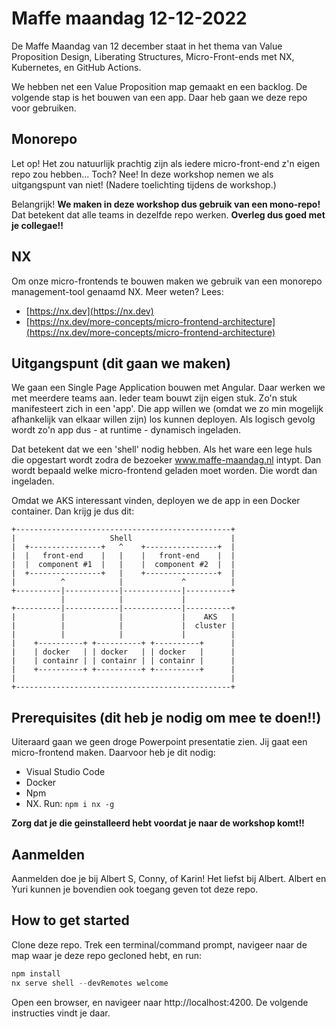 # Maffe maandag 12-12-2022

De Maffe Maandag van 12 december staat in het thema van Value Proposition Design, Liberating Structures, Micro-Front-ends met NX, Kubernetes, en GitHub Actions.

We hebben net een Value Proposition map gemaakt en een backlog. De volgende stap is het bouwen van een app. Daar heb gaan we deze repo voor gebruiken.

## Monorepo
Let op! Het zou natuurlijk prachtig zijn als iedere micro-front-end z'n eigen repo zou hebben... Toch? Nee! In deze workshop nemen we als uitgangspunt van niet! (Nadere toelichting tijdens de workshop.) 

Belangrijk!
__We maken in deze workshop dus gebruik van een mono-repo!__ Dat betekent dat alle teams in dezelfde repo werken. __Overleg dus goed met je collegae!!__

## NX
Om onze micro-frontends te bouwen maken we gebruik van een monorepo management-tool genaamd NX. Meer weten? Lees:

- [https://nx.dev](https://nx.dev)
- [https://nx.dev/more-concepts/micro-frontend-architecture](https://nx.dev/more-concepts/micro-frontend-architecture)

## Uitgangspunt (dit gaan we maken)

We gaan een Single Page Application bouwen met Angular. Daar werken we met meerdere teams aan. Ieder team bouwt zijn eigen stuk. Zo'n stuk manifesteert zich in een 'app'. Die app willen we (omdat we zo min mogelijk afhankelijk van elkaar willen zijn) los kunnen deployen. Als logisch gevolg wordt zo'n app dus - at runtime - dynamisch ingeladen. 

Dat betekent dat we een 'shell' nodig hebben. Als het ware een lege huls die opgestart wordt zodra de bezoeker www.maffe-maandag.nl intypt. Dan wordt bepaald welke micro-frontend geladen moet worden. Die wordt dan ingeladen.

Omdat we AKS interessant vinden, deployen we de app in een Docker container. Dan krijg je dus dit:


```
+------------------------------------------------+
|                     Shell                      |
|  +----------------+   ^    +----------------+  |
|  |   front-end    |   |    |   front-end    |  |
|  |  component #1  |   |    |  component #2  |  |
|  +----------------+   |    +----------------+  |
|          ^            |             ^          |
+----------|------------|-------------|----------+
           |            |             |
+----------|------------|-------------|----------+
|          |            |             |    AKS   |
|          |            |             |  cluster |
|          |            |             |          |
|    +----------+ +----------+ +----------+      |
|    | docker   | | docker   | | docker   |      |
|    | containr | | containr | | containr |      |
|    +----------+ +----------+ +----------+      |
|                                                |
+------------------------------------------------+
```

## Prerequisites (dit heb je nodig om mee te doen!!)

Uiteraard gaan we geen droge Powerpoint presentatie zien. Jij gaat een micro-frontend maken. Daarvoor heb je dit nodig:

* Visual Studio Code
* Docker
* Npm
* NX. Run: `npm i nx -g`

__Zorg dat je die geinstalleerd hebt voordat je naar de workshop komt!!__

## Aanmelden
Aanmelden doe je bij Albert S, Conny, of Karin! Het liefst bij Albert. Albert en Yuri kunnen je bovendien ook toegang geven tot deze repo.

## How to get started

Clone deze repo. Trek een terminal/command prompt, navigeer naar de map waar je deze repo gecloned hebt, en run:

``` powershell
npm install
nx serve shell --devRemotes welcome
```

Open een browser, en navigeer naar http://localhost:4200. De volgende instructies vindt je daar.